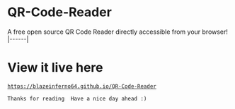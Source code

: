 # QR-Code-Reader
A free open source QR Code Reader directly accessible from your browser!
|------|

# View it live here

<a href="https://blazeinferno64.github.io/QR-Code-Reader">

```
https://blazeinferno64.github.io/QR-Code-Reader
```
</a>

`
Thanks for reading 
Have a nice day ahead :)
`
